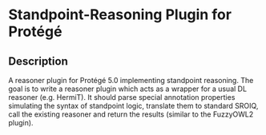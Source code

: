 # Standpoint-Reasoning Plugin for Protégé

## Description
A reasoner plugin for Protégé 5.0 implementing standpoint reasoning.
The goal is to write a reasoner plugin which acts as a wrapper for a usual DL reasoner (e.g. HermiT). It should parse special annotation properties simulating the syntax of standpoint logic, translate them to standard SROIQ,
call the existing reasoner and return the results (similar to the FuzzyOWL2 plugin).
